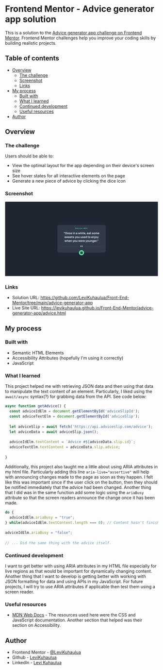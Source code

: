 # Frontend Mentor - Advice generator app solution

This is a solution to the [Advice generator app challenge on Frontend Mentor](https://www.frontendmentor.io/challenges/advice-generator-app-QdUG-13db). Frontend Mentor challenges help you improve your coding skills by building realistic projects.

## Table of contents

- [Overview](#overview)
  - [The challenge](#the-challenge)
  - [Screenshot](#screenshot)
  - [Links](#links)
- [My process](#my-process)
  - [Built with](#built-with)
  - [What I learned](#what-i-learned)
  - [Continued development](#continued-development)
  - [Useful resources](#useful-resources)
- [Author](#author)

## Overview

### The challenge

Users should be able to:

- View the optimal layout for the app depending on their device's screen size
- See hover states for all interactive elements on the page
- Generate a new piece of advice by clicking the dice icon

### Screenshot

![](images/screenshot-desktop.png)

### Links

- Solution URL: https://github.com/LeviKuhaulua/Front-End-Mentor/tree/main/advice-generator-app
- Live Site URL: https://levikuhaulua.github.io/Front-End-Mentor/advice-generator-app/advice.html

## My process

### Built with

- Semantic HTML Elements
- Accessibility Attributes (hopefully I'm using it correctly)
- JavaScript 

### What I learned

This project helped me with retrieving JSON data and then using that data to manipulate the text content of an element. Particularly, I liked using the `await/async` syntax(?) for grabbing data from the API. See code below: 

```js
async function getAdvice() {
  const adviceIdElm = document.getElementById('adviceSlipId'); 
  const adviceTextElm = document.getElementById('adviceSlip'); 

  let adviceSlip = await fetch('https://api.adviceslip.com/advice');
  let adviceData = await adviceSlip.json(); 

  adviceIdElm.textContent = `Advice #${adviceData.slip.id}`; 
  adviceTextElm.textContent = adviceData.slip.advice; 
  
}
```

Additionally, this project also taught me a little about using ARIA attributes in my html file. Particularly adding this line `aria-live="assertive"` will help with announcing changes made to the page as soon as they happen. I felt like this was important since if the user click on the button, then they should be notified immediately that the advice had been changed. Another thing that I did was in the same function add some logic using the `ariaBusy` attribute so that the screen readers announce the change once it has been made. 

```js
do {
  adviceIdElm.ariaBusy = "true"; 
} while(adviceIdElm.textContent.length === 0); // Content hasn't finished loading. 

adviceIdElm.ariaBusy = "false"; 

// ... Did the same thing with the advice itself. 
```

### Continued development

I want to get better with using ARIA attributes in my HTML file especially for live regions as that would be important for dynamically changing content. Another thing that I want to develop is getting better with working with JSON formatting for data and using APIs in my JavaScript. For future projects, I will try to use ARIA attributes if applicable then test them using a screen reader. 

### Useful resources

- [MDN Web Docs](https://developer.mozilla.org/en-US/docs/Web) - The resources used here were the CSS and JavaScript documentation. Another section that helped was their section on Accessibility. 

## Author

- Frontend Mentor - [@LeviKuhaulua](https://www.frontendmentor.io/profile/LeviKuhaulua)
- Github - [LeviKuhaulua](https://github.com/LeviKuhaulua)
- LinkedIn - [Levi Kuhaulua](www.linkedin.com/in/levi-kuhaulua)
